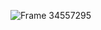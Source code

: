 ![Frame 34557295](https://github.com/Beehcer/UnityTools/assets/52235943/01ea1ab9-e148-4055-916b-547cbe78a9d7)
